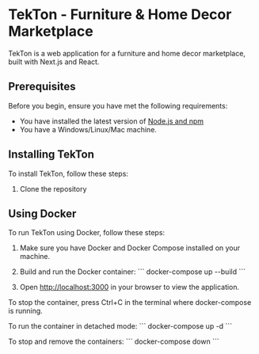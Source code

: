 # TekTon - Furniture & Home Decor Marketplace

TekTon is a web application for a furniture and home decor marketplace, built with Next.js and React.

## Prerequisites

Before you begin, ensure you have met the following requirements:

* You have installed the latest version of [Node.js and npm](https://nodejs.org/en/download/)
* You have a Windows/Linux/Mac machine.

## Installing TekTon

To install TekTon, follow these steps:

1. Clone the repository


## Using Docker

To run TekTon using Docker, follow these steps:

1. Make sure you have Docker and Docker Compose installed on your machine.

2. Build and run the Docker container:
   \`\`\`
   docker-compose up --build
   \`\`\`

3. Open [http://localhost:3000](http://localhost:3000) in your browser to view the application.

To stop the container, press Ctrl+C in the terminal where docker-compose is running.

To run the container in detached mode:
   \`\`\`
   docker-compose up -d
   \`\`\`

To stop and remove the containers:
   \`\`\`
   docker-compose down
   \`\`\`

